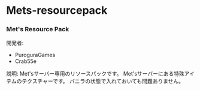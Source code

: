 # Mets-resourcepack

### Met's Resource Pack

開発者:
- PuroguraGames
- Crab55e

説明:
Met'sサーバー専用のリソースパックです。
Met'sサーバーにある特殊アイテムのテクスチャーです。
バニラの状態で入れておいても問題ありません。
